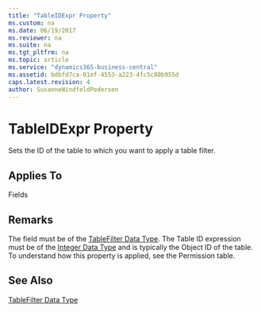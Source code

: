 ```yaml
---
title: "TableIDExpr Property"
ms.custom: na
ms.date: 06/19/2017
ms.reviewer: na
ms.suite: na
ms.tgt_pltfrm: na
ms.topic: article
ms.service: "dynamics365-business-central"
ms.assetid: bdbfd7ca-01ef-4553-a223-4fc5c80b955d
caps.latest.revision: 4
author: SusanneWindfeldPedersen
---
```


 

# TableIDExpr Property
Sets the ID of the table to which you want to apply a table filter.  
  
## Applies To  
 Fields  
  
## Remarks  
 The field must be of the [TableFilter Data Type](../datatypes/devenv-tablefilter-data-type.md). The Table ID expression must be of the [Integer Data Type](../datatypes/devenv-integer-data-type.md) and is typically the Object ID of the table. To understand how this property is applied, see the Permission table.  
  
## See Also  
 [TableFilter Data Type](../datatypes/devenv-tablefilter-data-type.md)